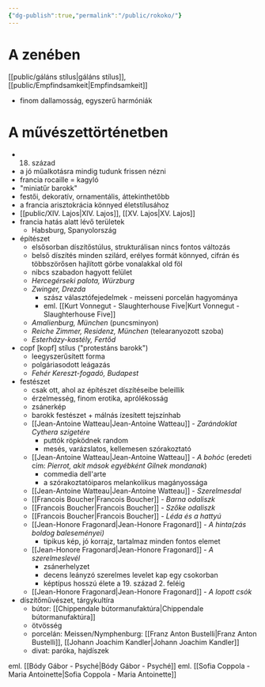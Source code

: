 ```yaml
---
{"dg-publish":true,"permalink":"/public/rokoko/"}
---
```


# A zenében

[[public/gáláns stílus\|gáláns stílus]], [[public/Empfindsamkeit\|Empfindsamkeit]]

- finom dallamosság, egyszerű harmóniák
# A művészettörténetben

- 18. század
- a jó műalkotásra mindig tudunk frissen nézni
- francia rocaille = kagyló
- "miniatűr barokk"
- festői, dekoratív, ornamentális, áttekinthetőbb
- a francia arisztokrácia könnyed életstílusához
- [[public/XIV. Lajos\|XIV. Lajos]], [[XV. Lajos\|XV. Lajos]]
- francia hatás alatt lévő területek
	- Habsburg, Spanyolország
- építészet
	- elsősorban díszítőstúlus, strukturálisan nincs fontos változás
	- belső díszítés minden szilárd, erélyes formát könnyed, cifrán és többszörősen hajlított görbe vonalakkal old föl
	- nibcs szabadon hagyott felület
	- *Hercegérseki palota, Würzburg*
	- *Zwinger, Drezda*
		- szász választófejedelmek - meisseni porcelán hagyománya
		- eml. [[Kurt Vonnegut - Slaughterhouse Five\|Kurt Vonnegut - Slaughterhouse Five]]
	- *Amalienburg, München* (puncsminyon)
	- *Reiche Zimmer, Residenz, München* (telearanyozott szoba)
	- *Esterházy-kastély, Fertőd*
- copf [kopf] stílus ("protestáns barokk")
	- leegyszerűsített forma
	- polgáriasodott leágazás
	- *Fehér Kereszt-fogadó, Budapest*
- festészet
	- csak ott, ahol az építészet díszítéseibe beleillik
	- érzelmesség, finom erotika, aprólékosság
	- zsánerkép
	- barokk festészet + málnás ízesített tejszínhab
	- [[Jean-Antoine Watteau\|Jean-Antoine Watteau]] - *Zarándoklat Cythera szigetére*
		- puttók röpködnek random
		- mesés, varázslatos, kellemesen szórakoztató
	- [[Jean-Antoine Watteau\|Jean-Antoine Watteau]] - *A bohóc* (eredeti cím: *Pierrot, akit mások egyébként Gilnek mondanak*)
		- commedia dell'arte
		- a szórakoztatóiparos melankolikus magányossága
	- [[Jean-Antoine Watteau\|Jean-Antoine Watteau]] - *Szerelmesdal*
	- [[Francois Boucher\|Francois Boucher]] - *Barna odaliszk*
	- [[Francois Boucher\|Francois Boucher]] - *Szőke odaliszk*
	- [[Francois Boucher\|Francois Boucher]] - *Léda és a hattyú*
	- [[Jean-Honore Fragonard\|Jean-Honore Fragonard]] - *A hinta(zás boldog baleseményei)*
		- tipikus kép, jó korrajz, tartalmaz minden fontos elemet
	- [[Jean-Honore Fragonard\|Jean-Honore Fragonard]] - *A szerelmeslevél*
		- zsánerhelyzet
		- decens leányzó szerelmes levelet kap egy csokorban
		- képtípus hosszú élete a 19. század 2. feléig
	- [[Jean-Honore Fragonard\|Jean-Honore Fragonard]] - *A lopott csók*
- díszítőművészet, tárgykultíra
	- bútor: [[Chippendale bútormanufaktúra\|Chippendale bútormanufaktúra]]
	- ötvösség
	- porcelán: Meissen/Nymphenburg: [[Franz Anton Bustelli\|Franz Anton Bustelli]], [[Johann Joachim Kandler\|Johann Joachim Kandler]]
	- divat: paróka, hajdíszek

eml. [[Bódy Gábor - Psyché\|Bódy Gábor - Psyché]]
eml. [[Sofia Coppola - Maria Antoinette\|Sofia Coppola - Maria Antoinette]]